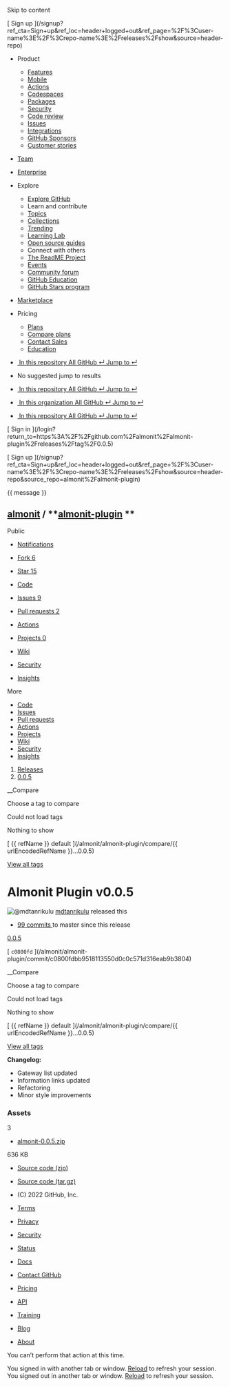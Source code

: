 Skip to content

[ ](https://github.com/)

[ Sign up
](/signup?ref_cta=Sign+up&ref_loc=header+logged+out&ref_page=%2F%3Cuser-
name%3E%2F%3Crepo-name%3E%2Freleases%2Fshow&source=header-repo)

  * Product 

    * [ Features ](/features)
    * [ Mobile ](/mobile)
    * [ Actions ](/features/actions)
    * [ Codespaces ](/features/codespaces)
    * [ Packages ](/features/packages)
    * [ Security ](/features/security)
    * [ Code review ](/features/code-review)
    * [ Issues ](/features/issues)
    * [ Integrations ](/features/integrations)
    * [ GitHub Sponsors ](/sponsors)
    * [ Customer stories ](/customer-stories)

  * [Team](/team)
  * [Enterprise](/enterprise)
  * Explore 

    * [ Explore GitHub ](/explore)
    * Learn and contribute
    * [ Topics ](/topics)
    * [ Collections ](/collections)
    * [ Trending ](/trending)
    * [ Learning Lab ](https://lab.github.com/)
    * [ Open source guides ](https://opensource.guide)
    * Connect with others
    * [ The ReadME Project ](/readme)
    * [ Events ](/events)
    * [ Community forum ](https://github.community)
    * [ GitHub Education ](https://education.github.com)
    * [ GitHub Stars program ](https://stars.github.com)

  * [Marketplace](/marketplace)
  * Pricing 

    * [ Plans ](/pricing)
    * [ Compare plans ](/pricing#compare-features)
    * [ Contact Sales ](https://github.com/enterprise/contact)
    * [ Education ](https://education.github.com)

  * [ ![]() In this repository  All GitHub  ↵ Jump to ↵ ]()

  * No suggested jump to results

  * [ ![]() In this repository  All GitHub  ↵ Jump to ↵ ]()
  * [ ![]() In this organization  All GitHub  ↵ Jump to ↵ ]()
  * [ ![]() In this repository  All GitHub  ↵ Jump to ↵ ]()

[ Sign in ](/login?return_to=https%3A%2F%2Fgithub.com%2Falmonit%2Falmonit-
plugin%2Freleases%2Ftag%2F0.0.5)

[ Sign up
](/signup?ref_cta=Sign+up&ref_loc=header+logged+out&ref_page=%2F%3Cuser-
name%3E%2F%3Crepo-name%3E%2Freleases%2Fshow&source=header-
repo&source_repo=almonit%2Falmonit-plugin)

{{ message }}

##  [almonit](/almonit) / **[almonit-plugin](/almonit/almonit-plugin) **
Public

  * [ Notifications ](/login?return_to=%2Falmonit%2Falmonit-plugin)
  * [ Fork 6 ](/login?return_to=%2Falmonit%2Falmonit-plugin)
  * [ Star  15 ](/login?return_to=%2Falmonit%2Falmonit-plugin)

  * [ Code ](/almonit/almonit-plugin/tree/0.0.5)
  * [ Issues 9 ](/almonit/almonit-plugin/issues)
  * [ Pull requests 2 ](/almonit/almonit-plugin/pulls)
  * [ Actions ](/almonit/almonit-plugin/actions)
  * [ Projects 0 ](/almonit/almonit-plugin/projects?type=beta)
  * [ Wiki ](/almonit/almonit-plugin/wiki)
  * [ Security ](/almonit/almonit-plugin/security)
  * [ Insights ](/almonit/almonit-plugin/pulse)

More

  * [ Code ](/almonit/almonit-plugin/tree/0.0.5)
  * [ Issues ](/almonit/almonit-plugin/issues)
  * [ Pull requests ](/almonit/almonit-plugin/pulls)
  * [ Actions ](/almonit/almonit-plugin/actions)
  * [ Projects ](/almonit/almonit-plugin/projects?type=beta)
  * [ Wiki ](/almonit/almonit-plugin/wiki)
  * [ Security ](/almonit/almonit-plugin/security)
  * [ Insights ](/almonit/almonit-plugin/pulse)

  1. [Releases](/almonit/almonit-plugin/releases)
  2. [ 0.0.5 ](/almonit/almonit-plugin/releases/tag/0.0.5)

__Compare

Choose a tag to compare

Could not load tags

Nothing to show

[ {{ refName }} default ](/almonit/almonit-plugin/compare/{{ urlEncodedRefName
}}...0.0.5)

[View all tags](/almonit/almonit-plugin/tags)

# Almonit Plugin v0.0.5

![@mdtanrikulu](https://avatars.githubusercontent.com/u/2774845?s=40&v=4)
[mdtanrikulu](/mdtanrikulu) released this

* [ 99 commits ](/almonit/almonit-plugin/compare/0.0.5...master) to master since this release 

[ 0.0.5  ](/almonit/almonit-plugin/tree/0.0.5)

[ `c0800fd` ](/almonit/almonit-
plugin/commit/c0800fdbb9518113550d0c0c571d316eab9b3804)

__Compare

Choose a tag to compare

Could not load tags

Nothing to show

[ {{ refName }} default ](/almonit/almonit-plugin/compare/{{ urlEncodedRefName
}}...0.0.5)

[View all tags](/almonit/almonit-plugin/tags)

**Changelog:**

  * Gateway list updated
  * Information links updated
  * Refactoring
  * Minor style improvements

### Assets

3

  * [ almonit-0.0.5.zip ](/almonit/almonit-plugin/releases/download/0.0.5/almonit-0.0.5.zip)

636 KB

  * [ Source code (zip) ](/almonit/almonit-plugin/archive/refs/tags/0.0.5.zip)

  * [ Source code (tar.gz) ](/almonit/almonit-plugin/archive/refs/tags/0.0.5.tar.gz)

  * [ ](https://github.com "GitHub") (C) 2022 GitHub, Inc. 

  * [Terms](https://docs.github.com/en/github/site-policy/github-terms-of-service)
  * [Privacy](https://docs.github.com/en/github/site-policy/github-privacy-statement)
  * [Security](https://github.com/security)
  * [Status](https://www.githubstatus.com/)
  * [Docs](https://docs.github.com)
  * [Contact GitHub](https://support.github.com?tags=dotcom-footer)
  * [Pricing](https://github.com/pricing)
  * [API](https://docs.github.com)
  * [Training](https://services.github.com)
  * [Blog](https://github.blog)
  * [About](https://github.com/about)

You can’t perform that action at this time.

You signed in with another tab or window. [Reload]() to refresh your session.
You signed out in another tab or window. [Reload]() to refresh your session.

